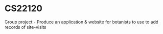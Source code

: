 # CS22120
Group project - Produce an application &amp; website for botanists to use to add records of site-visits
